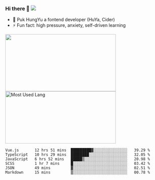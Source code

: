 ### Hi there 👋   ![](https://komarev.com/ghpvc/?username=trojan0523&color=ff69b4&label=PV+Since+2020-1-1)

 - 🔭 Puk HungYu a fontend developer (HuYa, Cider)
 - ⚡ Fun fact: high pressure, anxiety, self-driven learning 

 <img align="left" width="350px" height="180px" src="https://github-readme-stats.vercel.app/api?username=trojan0523&show_icons=true&icon_color=199861&count_private=true" />
 
 <img width="350px" height="165px" alt="Most Used Lang" src="https://github-readme-stats.vercel.app/api/top-langs/?username=trojan0523&layout=compact"/>
 

 <!--START_SECTION:waka-->

```text
Vue.js       12 hrs 51 mins  █████████▓░░░░░░░░░░░░░░░   39.29 %
TypeScript   10 hrs 29 mins  ████████░░░░░░░░░░░░░░░░░   32.05 %
JavaScript   6 hrs 52 mins   █████▒░░░░░░░░░░░░░░░░░░░   20.98 %
SCSS         1 hr 7 mins     █░░░░░░░░░░░░░░░░░░░░░░░░   03.42 %
JSON         49 mins         ▓░░░░░░░░░░░░░░░░░░░░░░░░   02.51 %
Markdown     15 mins         ▒░░░░░░░░░░░░░░░░░░░░░░░░   00.78 %
```

<!--END_SECTION:waka-->

 
<!--
**Trojan0523/Trojan0523** is a ✨ _special_ ✨ repository because its `README.md` (this file) appears on your GitHub profile.

Here are some ideas to get you started:

- 👯 looking to collaborate on where? i don`t know
- 🤔 I’m looking for help with ...
- 💬 Ask me about ...
- 📫 How to reach me: ...
- 😄 Pronouns: ...
- ⚡ Fun fact: ...
![](https://komarev.com/ghpvc/?username=trojan0523)
-->
